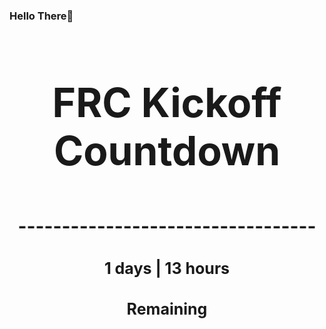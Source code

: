 ### Hello There👋

<!---START-TIMER--->
<h3 align='center' style='font-size: 64px;'>FRC Kickoff Countdown</h3>
<h3 align='center' style='font-size: 30px;'>----------------------------------</h3>
<h3 align='center' style='font-size: 25px;'>1 days | 13 hours</h3>
<h3 align='center' style='font-size: 25px;'>Remaining</h3>
<!---END-TIMER--->

